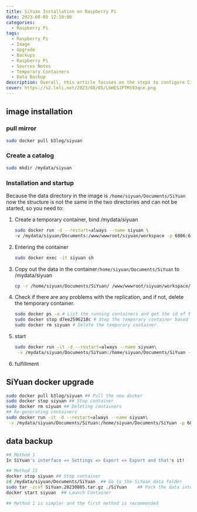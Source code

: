 ```yaml
---
title: SiYuan Installation on Raspberry Pi
date: 2023-08-05 12:19:00
categories: 
  - Raspberry Pi
tags: 
  - Raspberry Pi
  - Image
  - Upgrade
  - Backups
  - Raspberry Pi
  - Sources Notes
  - Temporary Containers
  - Data Backup
description: Overall, this article focuses on the steps to configure Civo Knowledge Management software in Raspberry Pi, as well as software updates and data backup methods,
cover: https://s2.loli.net/2023/08/05/LbHESJPTM593qce.png
---
```


## image installation

### pull mirror

```bash
sudo docker pull b3log/siyuan
```

### Create a catalog

```bash
sudo mkdir /mydata/siyuan
```

### Installation and startup

Because the data directory in the image is `/home/siyuan/Documents/SiYuan` now the structure is not the same in the two directories and can not be started, so you need to:

1. Create a temporary container, bind /mydata/siyuan 

    ```bash
    sudo docker run -d --restart=always --name siyuan \
    -v /mydata/siyuan/Documents:/www/wwwroot/siyuan/workspace -p 6806:6806  b3log/siyuan
    ```
2. Entering the container

    ```bash
    sudo docker exec -it siyuan sh
    ```
3. Copy out the data in the container`/home/siyuan/Documents/SiYuan` to  /mydata/siyuan

    ```bash
    cp -r /home/siyuan/Documents/SiYuan/ /www/wwwroot/siyuan/workspace/
    ```
4. Check if there are any problems with the replication, and if not, delete the temporary container.

    ```bash
    sudo docker ps -a # List the running containers and get the id of the temporary container.
    sudo docker stop d7ee2596218c # Stop the temporary container based on its id.
    sudo docker rm siyuan # Delete the temporary container.
    ```
5. start

    ```bash
    sudo docker run -it -d --restart=always --name siyuan\
     -v /mydata/siyuan/Documents/SiYuan:/home/siyuan/Documents/SiYuan -p 6806:6806  b3log/siyuan
    ```
6. fulfillment

## SiYuan docker upgrade

```bash
sudo docker pull b3log/siyuan ## Pull the new docker
sudo docker stop siyuan ## Stop container
sudo docker rm siyuan ## Deleting containers
## Re-generating containers
sudo docker run -it -d --restart=always --name siyuan\
 -v /mydata/siyuan/Documents/SiYuan:/home/siyuan/Documents/SiYuan -p 6806:6806  b3log/siyuan
```

## data backup

```bash
## Method 1
In SiYuan's interface => Settings => Export => Export and that's it!

## Method II
docker stop siyuan ## Stop container
cd /mydata/siyuan/Documents/SiYuan  ## Go to the SiYuan data folder
sudo tar -zcvf SiYuan.20230805.tar.gz ./SiYuan    ## Pack the data into a zip archive (requires root privileges, otherwise the zip will fail)
docker start siyuan  ## Launch Container

## Method 1 is simpler and the first method is recommended
```

